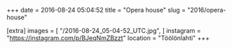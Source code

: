 +++
date = 2016-08-24 05:04:52
title = "Opera house"
slug = "2016/opera-house"

[extra]
images = [
    "/2016-08-24_05-04-52_UTC.jpg",
]
instagram = "https://instagram.com/p/BJeqNmZBzzt"
location = "Töölönlahti"
+++

